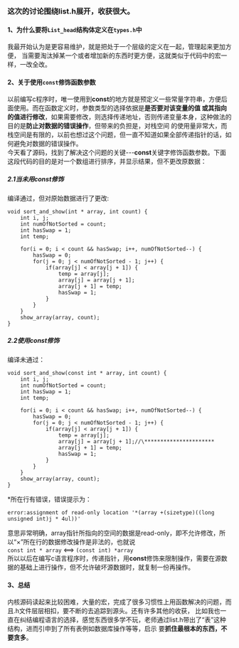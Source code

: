 ### 这次的讨论围绕list.h展开，收获很大。


#### 1、为什么要将`List_head`结构体定义在`types.h`中 
  我最开始认为是更容易维护，就是把处于一个层级的定义在一起，管理起来更加方便，
当需要淘汰掉某一个或者增加新的东西时更方便，这就类似于代码中的宏一样，一改全改。
#### 2、关于使用`const`修饰函数参数
以前编写c程序时，唯一使用到**const**的地方就是预定义一些常量字符串，方便后面使用。而在函数定义时，参数类型的选择依据是**是否要对该变量的值
或其指向的值进行修改**，如果需要修改，则选择传递地址，否则传递变量本身，这种做法的目的是**防止对数据的错误操作**，但带来的负担是，对栈空间
的使用量非常大，而栈空间是有限的，以前也想过这个问题，但一直不知道如果全部传递指针的话，如何避免对数据的错误操作。<br />
今天看了源码，找到了解决这个问题的关键---**const**关键字修饰函数参数。下面这段代码的目的是对一个数组进行排序，并显示结果，但不更改原数据：
##### 2.1当未用**const**修饰

编译通过，但对原始数据进行了更改:

```
void sort_and_show(int * array, int count) {
    int i, j;
    int numOfNotSorted = count;
    int hasSwap = 1;
    int temp;
    
    for(i = 0; i < count && hasSwap; i++, numOfNotSorted--) {
        hasSwap = 0;
        for(j = 0; j < numOfNotSorted - 1; j++) {
            if(array[j] < array[j + 1]) {
                temp = array[j];
                array[j] = array[j + 1];
                array[j + 1] = temp;
                hasSwap = 1;
            }
        }
    }
    show_array(array, count);
}
```
##### 2.2使用**const**修饰
编译未通过：
```
void sort_and_show(const int * array, int count) {
    int i, j;
    int numOfNotSorted = count;
    int hasSwap = 1;
    int temp;

    for(i = 0; i < count && hasSwap; i++, numOfNotSorted--) {
        hasSwap = 0;
        for(j = 0; j < numOfNotSorted - 1; j++) {
            if(array[j] < array[j + 1]) {
                temp = array[j];
                array[j] = array[j + 1];//\**********************
                array[j + 1] = temp;
                hasSwap = 1;
            }
        }
    }
    show_array(array, count);
}
```
\*所在行有错误，错误提示为：
```
error:assignment of read-only location '*(array +(sizetype)((long unsigned int)j * 4ul))'
```
意思非常明确，array指针所指向的空间的数据是read-only，即不允许修改，所以“×”所在行的数据修改操作是非法的，也就说<br />
`const int * array`  <==> `(const int) *array`  <br />
所以以后在编写c语言程序时，传递指针，用**const**修饰来限制操作，需要在源数据的基础上进行操作，但不允许破坏源数据时，就复制一份再操作。
<br />
#### 3、总结
内核源码读起来比较困难，大量的宏，完成了很多习惯性上用函数解决的问题，而且.h文件层层相扣，要不断的去追踪到源头。还有许多其他的收获，
比如我也一直在纠结编程语言的选择，感觉东西很多学不玩，老师通过list.h带出了“表”这种结构，进而引申到了所有表例如数据库操作等等，启示
要**抓住最根本的东西，不要贪多**。
